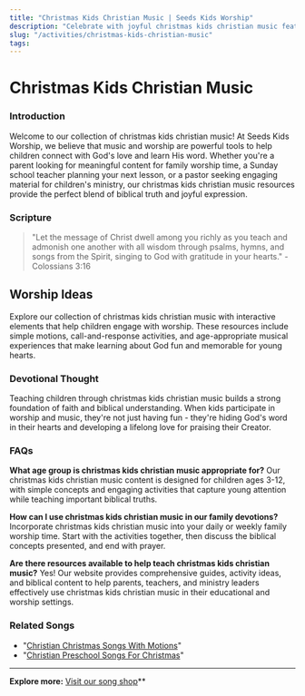 ```yaml
---
title: "Christmas Kids Christian Music | Seeds Kids Worship"
description: "Celebrate with joyful christmas kids christian music featuring biblical Christmas themes. Holiday worship music for children and families."
slug: "/activities/christmas-kids-christian-music"
tags:
---
```


# Christmas Kids Christian Music

### Introduction

Welcome to our collection of christmas kids christian music! At Seeds Kids Worship, we believe that music and worship are powerful tools to help children connect with God's love and learn His word. Whether you're a parent looking for meaningful content for family worship time, a Sunday school teacher planning your next lesson, or a pastor seeking engaging material for children's ministry, our christmas kids christian music resources provide the perfect blend of biblical truth and joyful expression.

### Scripture

> "Let the message of Christ dwell among you richly as you teach and admonish one another with all wisdom through psalms, hymns, and songs from the Spirit, singing to God with gratitude in your hearts." - Colossians 3:16

## Worship Ideas

Explore our collection of christmas kids christian music with interactive elements that help children engage with worship. These resources include simple motions, call-and-response activities, and age-appropriate musical experiences that make learning about God fun and memorable for young hearts.

### Devotional Thought

Teaching children through christmas kids christian music builds a strong foundation of faith and biblical understanding. When kids participate in worship and music, they're not just having fun - they're hiding God's word in their hearts and developing a lifelong love for praising their Creator.

### FAQs

**What age group is christmas kids christian music appropriate for?**
Our christmas kids christian music content is designed for children ages 3-12, with simple concepts and engaging activities that capture young attention while teaching important biblical truths.

**How can I use christmas kids christian music in our family devotions?**
Incorporate christmas kids christian music into your daily or weekly family worship time. Start with the activities together, then discuss the biblical concepts presented, and end with prayer.

**Are there resources available to help teach christmas kids christian music?**
Yes! Our website provides comprehensive guides, activity ideas, and biblical content to help parents, teachers, and ministry leaders effectively use christmas kids christian music in their educational and worship settings.

### Related Songs

- "[Christian Christmas Songs With Motions](/activities/christian-christmas-songs-with-motions/)"
- "[Christian Preschool Songs For Christmas](/activities/christian-preschool-songs-for-christmas/)"

---

**Explore more:** [Visit our song shop](https://seedskidsworship.com/shop)**

<!-- Schema Markup -->
<script type="application/ld+json">
{
  "@context": "https://schema.org",
  "@type": "MusicRecording",
  "name": "Christmas Kids Christian Music",
  "byArtist": {
    "@type": "MusicGroup",
    "name": "Seeds Kids Worship"
  },
  "isFamilyFriendly": true,
  "url": "https://seedskidsworship.com/activities/christmas-kids-christian-music/"
}
</script>